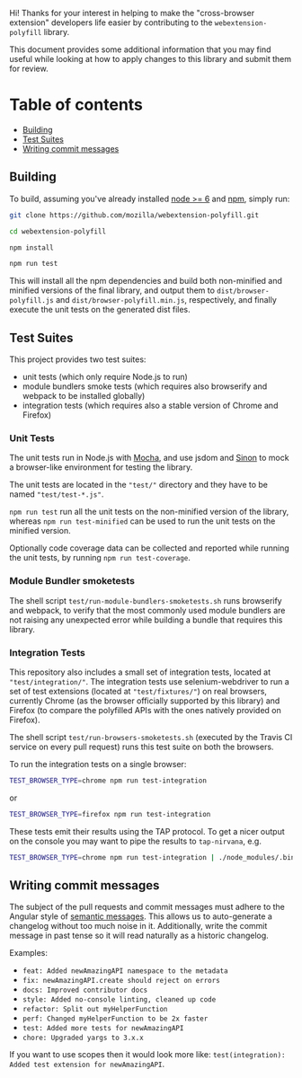 Hi! Thanks for your interest in helping to make the "cross-browser extension" developers life easier by contributing to the `webextension-polyfill` library.

This document provides some additional information that you may find useful while looking at how to apply changes to this library and submit them for review.

Table of contents
=================

* [Building](#building)
* [Test Suites](#test-suites)
* [Writing commit messages](#writing-commit-messages)

## Building

To build, assuming you've already installed [node >= 6](https://nodejs.org) and
[npm](https://www.npmjs.com/), simply run:

```sh
git clone https://github.com/mozilla/webextension-polyfill.git

cd webextension-polyfill

npm install

npm run test
```

This will install all the npm dependencies and build both non-minified and minified versions
of the final library, and output them to `dist/browser-polyfill.js` and `dist/browser-polyfill.min.js`,
respectively, and finally execute the unit tests on the generated dist files.

## Test Suites

This project provides two test suites:

- unit tests (which only require Node.js to run)
- module bundlers smoke tests (which requires also browserify and webpack to be installed globally)
- integration tests (which requires also a stable version of Chrome and Firefox)

### Unit Tests

The unit tests run in Node.js with [Mocha](https://mochajs.org), and use jsdom and 
[Sinon](https://sinonjs.org) to mock a browser-like environment for testing the library.

The unit tests are located in the `"test/"` directory and they have to be named `"test/test-*.js"`. 

`npm run test` run all the unit tests on the non-minified version of the library,
whereas `npm run test-minified` can be used to run the unit tests on the minified version.

Optionally code coverage data can be collected and reported while running the unit tests, 
by running `npm run test-coverage`.

### Module Bundler smoketests

The shell script `test/run-module-bundlers-smoketests.sh` runs browserify and webpack, 
to verify that the most commonly used module bundlers are not raising any unexpected error 
while building a bundle that requires this library.

### Integration Tests

This repository also includes a small set of integration tests, located at `"test/integration/"`.
The integration tests use selenium-webdriver to run a set of test extensions 
(located at `"test/fixtures/"`) on real browsers, currently Chrome (as the browser officially 
supported by this library) and Firefox (to compare the polyfilled APIs with the ones natively 
provided on Firefox).

The shell script `test/run-browsers-smoketests.sh` (executed by the Travis CI service on every
pull request) runs this test suite on both the browsers.

To run the integration tests on a single browser:

```sh
TEST_BROWSER_TYPE=chrome npm run test-integration
```
or

```sh
TEST_BROWSER_TYPE=firefox npm run test-integration
```

These tests emit their results using the TAP protocol. To get a nicer output on the console 
you may want to pipe the results to `tap-nirvana`, e.g.

```sh
TEST_BROWSER_TYPE=chrome npm run test-integration | ./node_modules/.bin/tap-nirvana
```

## Writing commit messages

The subject of the pull requests and commit messages must adhere to the Angular style of
[semantic messages](https://github.com/angular/angular.js/blob/master/DEVELOPERS.md#commits).
This allows us to auto-generate a changelog without too much noise in it.
Additionally, write the commit message in past tense so it will read
naturally as a historic changelog.

Examples:
* `feat: Added newAmazingAPI namespace to the metadata`
* `fix: newAmazingAPI.create should reject on errors`
* `docs: Improved contributor docs`
* `style: Added no-console linting, cleaned up code`
* `refactor: Split out myHelperFunction`
* `perf: Changed myHelperFunction to be 2x faster`
* `test: Added more tests for newAmazingAPI`
* `chore: Upgraded yargs to 3.x.x`

If you want to use scopes then it would look more like:
`test(integration): Added test extension for newAmazingAPI`.
